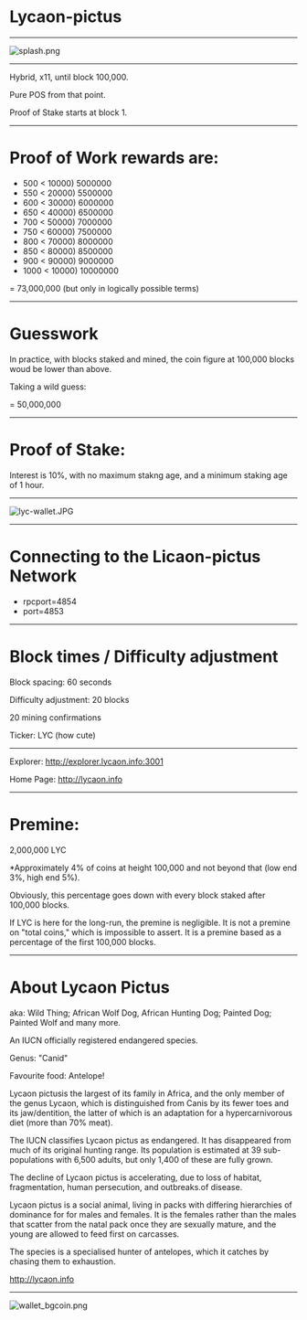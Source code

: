 # Lycaon-pictus
-----

![splash.png](https://bitbucket.org/repo/ngkxdKb/images/944055245-splash.png)


-----

Hybrid, x11, until block 100,000. 

Pure POS from that point.

Proof of Stake starts at block 1.

-----

# Proof of Work rewards are:

- 500 < 10000) 5000000
- 550 < 20000) 5500000
- 600 < 30000) 6000000
- 650 < 40000) 6500000
- 700 < 50000) 7000000
- 750 < 60000) 7500000
- 800 < 70000) 8000000
- 850 < 80000) 8500000
- 900 < 90000) 9000000
- 1000 < 10000) 10000000

= 73,000,000 (but only in logically possible terms)

-----

# Guesswork

In practice, with blocks staked and mined, the coin figure at 100,000 blocks woud be lower than above.

Taking a wild guess:

= 50,000,000

------

# Proof of Stake:

Interest is 10%, with no maximum stakng age, and a minimum staking age of 1 hour.

-----

![lyc-wallet.JPG](https://bitbucket.org/repo/ngkxdKb/images/630628312-lyc-wallet.JPG)


-----

# Connecting to the Licaon-pictus Network

- rpcport=4854
- port=4853

------

# Block times / Difficulty adjustment

Block spacing: 60 seconds

Difficulty adjustment: 20 blocks

20 mining confirmations

Ticker: LYC (how cute)

-----

Explorer: http://explorer.lycaon.info:3001

Home Page: http://lycaon.info

-----

# Premine: 

2,000,000 LYC

*Approximately 4% of coins at height 100,000 and not beyond that (low end 3%, high end 5%).

Obviously, this percentage goes down with every block staked after 100,000 blocks.

If LYC is here for the long-run, the premine is negligible. It is not a premine on "total coins," which is impossible to assert. It is a premine based as a percentage of the first 100,000 blocks.

-----

# About Lycaon Pictus

aka: Wild Thing; African Wolf Dog, African Hunting Dog; Painted Dog; Painted Wolf and many more.

An IUCN officially registered endangered species.

Genus: "Canid"

Favourite food: Antelope! 

Lycaon pictusis the largest of its family in Africa, and the only member of the genus Lycaon, which is distinguished from Canis by its fewer toes and its jaw/dentition, the latter of which is an adaptation for a hypercarnivorous diet (more than 70% meat). 

The IUCN classifies Lycaon pictus as endangered. It has disappeared from much of its original hunting range. Its population is estimated at 39 sub-populations with 6,500 adults, but only 1,400 of these are fully grown. 

The decline of Lycaon pictus is accelerating, due to loss of habitat, fragmentation, human persecution, and outbreaks.of disease.

Lycaon pictus is a social animal, living in packs with differing hierarchies of dominance for for males and females. It is the females rather than the males that scatter from the natal pack once they are sexually mature, and the young are allowed to feed first on carcasses. 

The species is a specialised hunter of antelopes, which it catches by chasing them to exhaustion.

http://lycaon.info

-----

![wallet_bgcoin.png](https://bitbucket.org/repo/ngkxdKb/images/2441636712-wallet_bgcoin.png)